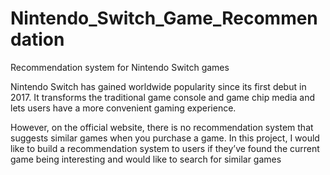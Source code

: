 # Nintendo_Switch_Game_Recommendation
Recommendation system for Nintendo Switch games

Nintendo Switch has gained worldwide popularity since its first debut in 2017. It transforms the traditional game console and game chip media and lets users have a more convenient gaming experience. 

However, on the official website, there is no recommendation system that suggests similar games when you purchase a game. In this project, I would like to build a recommendation system to users if they’ve found the current game being interesting and would like to search for similar games

